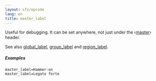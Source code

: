 ```yaml
---
layout: sfz/opcode
lang: en
title: master_label
---
```

Useful for debugging.
It can be set anywhere, not just under the ‹[master](/headers/master)› header.

See also [global_label](global_label), [group_label](group_label) and [region_label](region_label).

##### Examples

```
master_label=Hammer-on
master_label=Legato forte
```
